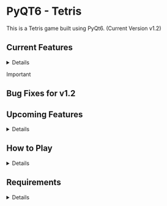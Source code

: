 # PyQT6 - Tetris
This is a Tetris game built using PyQt6. 
(Current Version v1.2)

## Current Features
<details>
- Tetris gameplay with random block drops
- Smooth block movement and rotation
- Simple scoring system
- JUST ONE BLOCK COLOR! RED :D (will be changed it future versions lol)
</details>

> [!IMPORTANT]
> ## Bug Fixes for v1.2
>
>
>
>

## Upcoming Features
<details>

- Game Over screen
- An Actual Main menu
- Actual UI with good looking visuals and animations just like tetris
- High score tracking and possibly a leaderboard
- Pause/resume button during gameplay
</details>


## How to Play
<details>

- Use arrow keys to move and rotate blocks. 
- Clear lines to earn points!
- Try to keep the blocks from reaching the top.
</details>

## Requirements
<details>

- Python 3.x
- PyQt6
</details>
